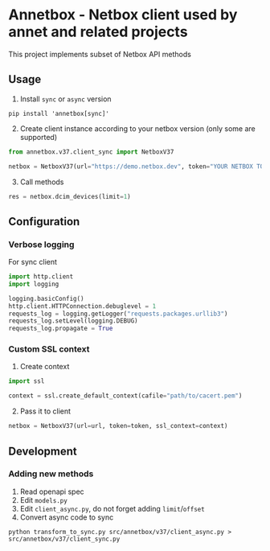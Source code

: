 # Annetbox - Netbox client used by annet and related projects

This project implements subset of Netbox API methods

## Usage

1. Install `sync` or `async` version

```shell
pip install 'annetbox[sync]'
```

2. Create client instance according to your netbox version (only some are supported)

```python
from annetbox.v37.client_sync import NetboxV37

netbox = NetboxV37(url="https://demo.netbox.dev", token="YOUR NETBOX TOKEN")
```

3. Call methods

```python
res = netbox.dcim_devices(limit=1)
```

## Configuration

### Verbose logging

For sync client

```python
import http.client
import logging

logging.basicConfig()
http.client.HTTPConnection.debuglevel = 1
requests_log = logging.getLogger("requests.packages.urllib3")
requests_log.setLevel(logging.DEBUG)
requests_log.propagate = True
```

### Custom SSL context

1. Create context

```python
import ssl

context = ssl.create_default_context(cafile="path/to/cacert.pem")
```

2. Pass it to client

```python
netbox = NetboxV37(url=url, token=token, ssl_context=context)
```

## Development

### Adding new methods

1. Read openapi spec
2. Edit `models.py`
3. Edit `client_async.py`, do not forget adding `limit`/`offset`
4. Convert async code to sync

```shell
python transform_to_sync.py src/annetbox/v37/client_async.py > src/annetbox/v37/client_sync.py
```
